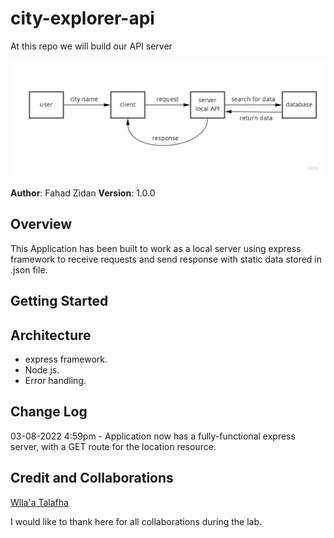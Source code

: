 # city-explorer-api
At this repo we will build our API server 


![WHITE BOARD](./assets/plane.jpg)


**Author**: Fahad Zidan
**Version**: 1.0.0 

## Overview
This Application has been built to work as a local server using express framework to receive requests and send response with static data stored in .json file.

## Getting Started
<!-- What are the steps that a user must take in order to build this app on their own machine and get it running? -->

## Architecture
- express framework.
- Node js.
- Error handling.
## Change Log

03-08-2022 4:59pm - Application now has a fully-functional express server, with a GET route for the location resource.

## Credit and Collaborations

[Wlla'a Talafha](https://github.com/WllaTalafha)

I would like to thank here for all collaborations during the lab.
